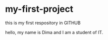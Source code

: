 # my-first-project
this is my first respository in GITHUB

 hello, my name is Dima and I am a student of IT.
